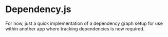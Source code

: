# Dependency.js

For now, just a quick implementation of a dependency graph setup for use within another app where tracking dependencies is now required.
